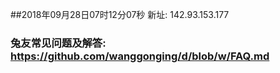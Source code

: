 ##2018年09月28日07时12分07秒 新址: 142.93.153.177
### 兔友常见问题及解答: https://github.com/wanggonging/d/blob/w/FAQ.md
